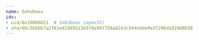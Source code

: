 ```yaml
---
name: Sokoboxx
ids:
- uid/0x10000d21  # Sokoboxx (epoc32)
- sha/6bc5b66b7a2f61ed1805b13e5f8e997756a8243c944d4de9e37296da929d0b36  # Sokoboxx 5.1 kB (epoc32)
---
```

